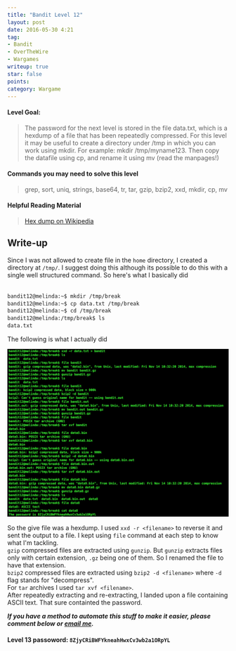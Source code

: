 ```yaml
---
title: "Bandit Level 12"
layout: post
date: 2016-05-30 4:21
tag:
- Bandit
- OverTheWire
- Wargames
writeup: true
star: false
points:
category: Wargame
---
```


#### Level Goal:

>The password for the next level is stored in the file data.txt, which is a hexdump of a file that has been repeatedly compressed. For this level it may be useful to create a directory under /tmp in which you can work using mkdir. For example: mkdir /tmp/myname123. Then copy the datafile using cp, and rename it using mv (read the manpages!)

#### Commands you may need to solve this level

>grep, sort, uniq, strings, base64, tr, tar, gzip, bzip2, xxd, mkdir, cp, mv

#### Helpful Reading Material

>[Hex dump on Wikipedia](http://en.wikipedia.org/wiki/Hex_dump)

## Write-up

Since I was not allowed to create file in the `home` directory, I created a directory at `/tmp/`. I suggest doing this although its possible to do this with a single well structured command. So here's what I basically did

~~~bash

bandit12@melinda:~$ mkdir /tmp/break
bandit12@melinda:~$ cp data.txt /tmp/break
bandit12@melinda:~$ cd /tmp/break
bandit12@melinda:/tmp/break$ ls
data.txt
~~~

The following is what I actually did

![Solution](/assets/images/OverTheWire/Bandit/level12_solve.png)

So the give file was a hexdump. I used `xxd -r <filename>` to reverse it and sent the output to a file. I kept using `file` command at each step to know what I'm tackling.<br> `gzip` compressed files are extracted using `gunzip`. But `gunzip` extracts files only with certain extension, `.gz` being one of them. So I renamed the file to have that extension. <br>`bzip2` compressed files are extracted using `bzip2 -d <filename>` where `-d` flag stands for "decompress". <br>For `tar` archives I used `tar xvf <filename>`.<br> After repeatedly extracting and re-extracting, I landed upon a file containing ASCII text. That sure containted the password.

***If you have a method to automate this stuff to make it easier, please comment below or [email me](mailto:akash.trehan123@gmail.com).***

#### Level 13 passoword: `8ZjyCRiBWFYkneahHwxCv3wb2a1ORpYL`
